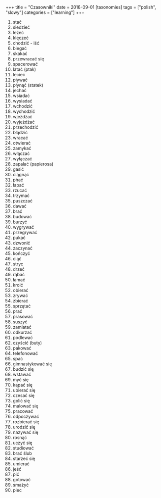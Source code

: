 +++
title = "Czasowniki"
date = 2018-09-01
[taxonomies]
tags = ["polish", "slowy"]
categories = ["learning"]
+++
1. stać
2. siedzieć
3. leżeć
4. klęczeć
5. chodzić - iść
6. biegać
7. skakać
8. przewracać się
9. spacerować
10. latać (ptak)
11. lecieć
12. pływać
13. płynąć (statek)
14. jechać
15. wsiadać
16. wysiadać
17. wchodzić
18. wychodzić
19. wjeżdżać
20. wyjeżdżać
21. przechodzić
22. błądzić
23. wracać
24. otwierać
25. zamykać
26. włączać
27. wyłączać
28. zapalać (papierosa)
29. gasić
30. ciągnąć
31. phać
32. łapać
33. rzucać
34. trzymać
35. puszczać
36. dawać
37. brać
38. budować
39. burzyć
40. wygrywać
41. przegrywać
42. pukać
43. dzwonić
44. zaczynać
45. kończyć
46. ciąć
47. stryc
48. drzeć
49. rąbać
50. łamać
51. kroić
52. obierać
53. zrywać
54. zbierać
55. sprzątać
56. prać
57. prasować
58. suszyć
59. zamiatać
60. odkurzać
61. podlewać
62. czyścić (buty)
63. pakować
64. telefonować
65. spać
66. gimnastykować się
67. budzić się
68. wstawać
69. myć się
70. kąpać się
71. ubierać się
72. czesać się
73. golić się
74. malować się
75. pracować
76. odpoczywać
77. rozbierać się
78. urodzić się
79. nazywać się
80. rosnąć
81. uczyć się
82. studiować
83. brać ślub
84. starzeć się
85. umierać
86. jeść
87. pić
88. gotować
89. smażyć
90. piec


